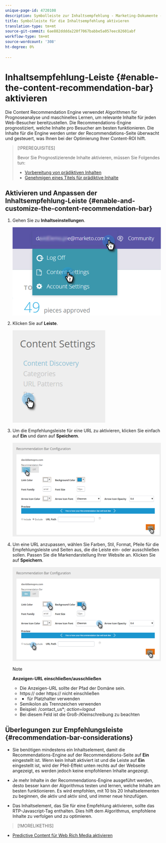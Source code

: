 ```yaml
---
unique-page-id: 4720108
description: Symbolleiste zur Inhaltsempfehlung - Marketing-Dokumente - Produktdokumentation
title: Symbolleiste für die Inhaltsempfehlung aktivieren
translation-type: tm+mt
source-git-commit: 6ae882dddda220f7067babbe5a057eec82601abf
workflow-type: tm+mt
source-wordcount: '308'
ht-degree: 0%

---
```



# Inhaltsempfehlung-Leiste {#enable-the-content-recommendation-bar} aktivieren

Die Content Recommendation Engine verwendet Algorithmen für Prognoseanalyse und maschinelles Lernen, um relevante Inhalte für jeden Web-Besucher bereitzustellen. Die Recommendations-Engine prognostiziert, welche Inhalte pro Besucher am besten funktionieren. Die Inhalte für die Engine werden unter der Recommendations-Seite überwacht und gesteuert, was Ihnen bei der Optimierung Ihrer Content-ROI hilft.

>[!PREREQUISITES]
>
>Bevor Sie Prognostizierende Inhalte aktivieren, müssen Sie Folgendes tun:
>
>* [Vorbereitung von prädiktiven Inhalten](https://docs.marketo.com/display/docs/edit+predictive+content)
>* [Genehmigen eines Titels für prädiktive Inhalte](/help/marketo/product-docs/predictive-content/working-with-all-content/approve-a-title-for-predictive-content.md)


## Aktivieren und Anpassen der Inhaltsempfehlung-Leiste {#enable-and-customize-the-content-recommendation-bar}

1. Gehen Sie zu **Inhaltseinstellungen**.

   ![](assets/settings-dropdown-hand.png)

1. Klicken Sie auf **Leiste**.

   ![](assets/content-settings-bar-hand.png)

1. Um die Empfehlungsleiste für eine URL zu aktivieren, klicken Sie einfach auf **Ein** und dann auf **Speichern**.

   ![](assets/bar-enable.png)

1. Um eine URL anzupassen, wählen Sie Farben, Stil, Format, Pfeile für die Empfehlungsleiste und Seiten aus, die die Leiste ein- oder ausschließen sollen. Passen Sie die Markendarstellung Ihrer Website an. Klicken Sie auf **Speichern**.

   ![](assets/bar-customize-details-hands.png)

   >[!NOTE]
   >
   >**Anzeigen-URL einschließen/ausschließen**
   >
   >    * Die Anzeigen-URL sollte der Pfad der Domäne sein.
   >    * https:// oder https:// nicht einschließen
   >    * * für Platzhalter verwenden
   * Semikolon als Trennzeichen verwenden
   * Beispiel: /contact_us*; *action=logout*
   * Bei diesem Feld ist die Groß-/Kleinschreibung zu beachten


## Überlegungen zur Empfehlungsleiste {#recommendation-bar-considerations}

* Sie benötigen mindestens ein Inhaltselement, damit die Recommendations-Engine auf der Recommendations-Seite auf **Ein** eingestellt ist. Wenn kein Inhalt aktiviert ist und die Leiste auf **Ein** eingestellt ist, wird der Pfeil-Effekt unten rechts auf der Webseite angezeigt, es werden jedoch keine empfohlenen Inhalte angezeigt.

* Je mehr Inhalte in der Recommendations-Engine ausgeführt werden, desto besser kann der Algorithmus testen und lernen, welche Inhalte am besten funktionieren. Es wird empfohlen, mit 10 bis 20 Inhaltselementen zu beginnen, die aktiv und aktiv sind, und immer neue hinzufügen.
* Das Inhaltselement, das Sie für eine Empfehlung aktivieren, sollte das RTP-Javascript-Tag enthalten. Dies hilft dem Algorithmus, empfohlene Inhalte zu verfolgen und zu optimieren.

>[!MORELIKETHIS]
* [Predictive Content für Web Rich Media aktivieren](enable-predictive-content-for-web-rich-media.md)

